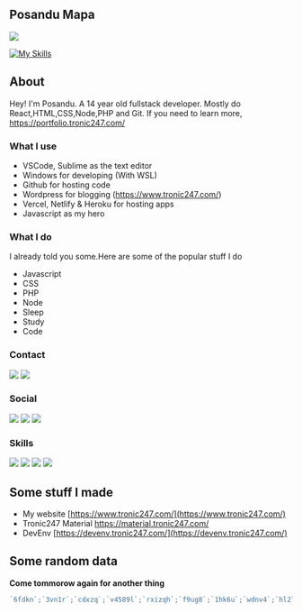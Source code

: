 ## Posandu Mapa
![](https://komarev.com/ghpvc/?username=posandu) <br>

[![My Skills](https://skillicons.dev/icons?i=js,html,css,cloudflare,nextjs,nodejs,php,wordpress,mysql,postgresql,prisma,react,typescript,figma,firebase,vscode)](https://skillicons.dev)

## About
Hey! I'm Posandu. A 14 year old fullstack developer. Mostly do React,HTML,CSS,Node,PHP and Git. If you need to learn more, https://portfolio.tronic247.com/

### What I use
- VSCode, Sublime as the text editor
- Windows for developing (With WSL)
- Github for hosting code
- Wordpress for blogging (https://www.tronic247.com/)
- Vercel, Netlify & Heroku for hosting apps
- Javascript as my hero

### What I do
I already told you some.Here are some of the popular stuff I do
- Javascript
- CSS
- PHP
- Node
- Sleep
- Study
- Code

### Contact
<a href="mailto:posandu@protonmail.com"><img src="https://img.shields.io/badge/ProtonMail-8B89CC?style=for-the-badge&logo=protonmail&logoColor=white"/></a>
<a href="https://stackoverflow.com/users/16474083/posandu"><img src="https://img.shields.io/badge/StackOverflow-f48225?style=for-the-badge&logo=stackoverflow&logoColor=white"/></a>

### Social 
<a href="https://youtube.com/tronic247"><img src="https://img.shields.io/badge/YouTube-FF0000?style=for-the-badge&logo=youtube&logoColor=white"/></a>
<a href="https://tronic247.com/pastebox.html#O=CoCwlgzgBJULYE8oBNIGMD2AnZAoAChhAIYB2yArgMQBsAzACx1A"><img src="https://img.shields.io/badge/Discord-7289DA?style=for-the-badge&logo=discord&logoColor=white"/></a>
<a href="https://twitter.com/posandu"><img src="https://img.shields.io/badge/Twitter-1DA1F2?style=for-the-badge&logo=twitter&logoColor=white"/></a>

### Skills
<a href="#"><img src="https://img.shields.io/badge/JavaScript-F7DF1E?style=for-the-badge&logo=javascript&logoColor=black"/></a>
<a href="#"><img src="https://img.shields.io/badge/CSS-239120?&style=for-the-badge&logo=css3&logoColor=white"/></a>
<a href="#"><img src="https://img.shields.io/badge/Node.js-43853D?style=for-the-badge&logo=node.js&logoColor=white"/></a>
<a href="#"><img src="https://img.shields.io/badge/PHP-777BB4?style=for-the-badge&logo=php&logoColor=white"/></a>

## Some stuff I made

- My website [https://www.tronic247.com/](https://www.tronic247.com/)
- Tronic247 Material https://material.tronic247.com/
- DevEnv [https://devenv.tronic247.com/](https://devenv.tronic247.com/)

## Some random data
<b>Come tommorow again for another thing</b> 
```javascript
`6fdkn`;`3vn1r`;`cdxzq`;`v4589l`;`rxizqh`;`f9ug8`;`1hk6u`;`wdnv4`;`hl2ll`;`nnckx`;`rgnp7`;`zlj0h`;`ej8k9`;`ns9w8f`;`zqmbq`;`afe2f`;`hq0p2`;`wp1jkh`;`wzlri`;`bmviz`;`2smq9`;`l79u6`;`vt2g2`;`hap1qf`;`o1opw`;`qznsp`;`j032r`;`e6m4u`;`yjypm`;`m35l2`;`hj2h1`;`5zpil`;`50fpj`;`f6ik`;`vvyg9`;`71rnk`;`zw2r7`;`5lggw`;`i4u0vl`;`mv20p`;`a2ahp`;`x0u2x`;`9vo03`;`j2jor`;`y6a0r`;`sek7v`;a=10;
```
